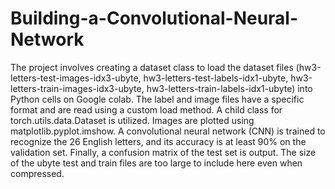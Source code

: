 # Building-a-Convolutional-Neural-Network
The project involves creating a dataset class to load the dataset files (hw3-letters-test-images-idx3-ubyte, hw3-letters-test-labels-idx1-ubyte, hw3-letters-train-images-idx3-ubyte, hw3-letters-train-labels-idx1-ubyte) into Python cells on Google colab. The label and image files have a specific format and are read using a custom load method. A child class for torch.utils.data.Dataset is utilized. Images are plotted using matplotlib.pyplot.imshow. A convolutional neural network (CNN) is trained to recognize the 26 English letters, and its accuracy is at least 90% on the validation set. Finally, a confusion matrix of the test set is output. The size of the ubyte test and train files are too large to include here even when compressed.
